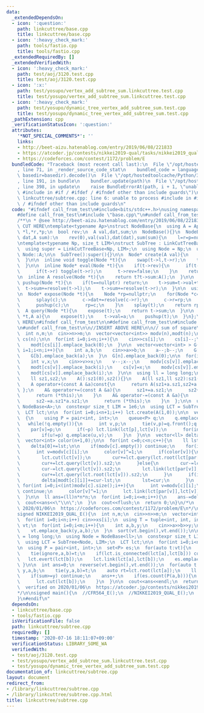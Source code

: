 ```yaml
---
data:
  _extendedDependsOn:
  - icon: ':question:'
    path: linkcuttree/base.cpp
    title: linkcuttree/base.cpp
  - icon: ':heavy_check_mark:'
    path: tools/fastio.cpp
    title: tools/fastio.cpp
  _extendedRequiredBy: []
  _extendedVerifiedWith:
  - icon: ':heavy_check_mark:'
    path: test/aoj/3120.test.cpp
    title: test/aoj/3120.test.cpp
  - icon: ':x:'
    path: test/yosupo/vertex_add_subtree_sum.linkcuttree.test.cpp
    title: test/yosupo/vertex_add_subtree_sum.linkcuttree.test.cpp
  - icon: ':heavy_check_mark:'
    path: test/yosupo/dynamic_tree_vertex_add_subtree_sum.test.cpp
    title: test/yosupo/dynamic_tree_vertex_add_subtree_sum.test.cpp
  _pathExtension: cpp
  _verificationStatusIcon: ':question:'
  attributes:
    '*NOT_SPECIAL_COMMENTS*': ''
    links:
    - http://beet-aizu.hatenablog.com/entry/2019/06/08/221833
    - https://atcoder.jp/contests/nikkei2019-qual/tasks/nikkei2019_qual_e
    - https://codeforces.com/contest/1172/problem/E
  bundledCode: "Traceback (most recent call last):\n  File \"/opt/hostedtoolcache/Python/3.8.5/x64/lib/python3.8/site-packages/onlinejudge_verify/documentation/build.py\"\
    , line 71, in _render_source_code_stat\n    bundled_code = language.bundle(stat.path,\
    \ basedir=basedir).decode()\n  File \"/opt/hostedtoolcache/Python/3.8.5/x64/lib/python3.8/site-packages/onlinejudge_verify/languages/cplusplus.py\"\
    , line 191, in bundle\n    bundler.update(path)\n  File \"/opt/hostedtoolcache/Python/3.8.5/x64/lib/python3.8/site-packages/onlinejudge_verify/languages/cplusplus_bundle.py\"\
    , line 398, in update\n    raise BundleErrorAt(path, i + 1, \"unable to process\
    \ #include in #if / #ifdef / #ifndef other than include guards\")\nonlinejudge_verify.languages.cplusplus_bundle.BundleErrorAt:\
    \ linkcuttree/subtree.cpp: line 6: unable to process #include in #if / #ifdef\
    \ / #ifndef other than include guards\n"
  code: "#ifndef call_from_test\n#include<bits/stdc++.h>\nusing namespace std;\n\n\
    #define call_from_test\n#include \"base.cpp\"\n#undef call_from_test\n\n#endif\n\
    /**\n * @see http://beet-aizu.hatenablog.com/entry/2019/06/08/221833\n */\n//BEGIN\
    \ CUT HERE\ntemplate<typename Ap>\nstruct NodeBase{\n  using A = Ap;\n  NodeBase\
    \ *l,*r,*p;\n  bool rev;\n  A val,dat,sum;\n  NodeBase(){}\n  NodeBase(A val,A\
    \ dat,A sum):\n    rev(0),val(val),dat(dat),sum(sum){\n    l=r=p=nullptr;}\n};\n\
    \ntemplate<typename Np, size_t LIM>\nstruct SubTree : LinkCutTreeBase<Np, LIM>{\n\
    \  using super = LinkCutTreeBase<Np, LIM>;\n  using Node = Np;\n  using A = typename\
    \ Node::A;\n\n  SubTree():super(){}\n\n  Node* create(A val){\n    return super::create(Node(val,A(),val));\n\
    \  }\n\n  inline void toggle(Node *t){\n    swap(t->l,t->r);\n    t->rev^=1;\n\
    \  }\n\n  inline Node* eval(Node *t){\n    if(t->rev){\n      if(t->l) toggle(t->l);\n\
    \      if(t->r) toggle(t->r);\n      t->rev=false;\n    }\n    return t;\n  }\n\
    \n  inline A resolve(Node *t){\n    return t?t->sum:A();\n  }\n\n  inline void\
    \ pushup(Node *t){\n    if(t==nullptr) return;\n    t->sum=t->val+t->dat;\n  \
    \  t->sum+=resolve(t->l);\n    t->sum+=resolve(t->r);\n  }\n\n  using super::splay;\n\
    \n  Node* expose(Node *t){\n    Node *rp=nullptr;\n    for(Node *c=t;c;c=c->p){\n\
    \      splay(c);\n      c->dat+=resolve(c->r);\n      c->r=rp;\n      c->dat-=resolve(c->r);\n\
    \      pushup(c);\n      rp=c;\n    }\n    splay(t);\n    return rp;\n  }\n\n\
    \  A query(Node *t){\n    expose(t);\n    return t->sum;\n  }\n\n  void set_val(Node\
    \ *t,A a){\n    expose(t);\n    t->val=a;\n    pushup(t);\n  }\n};\n//END CUT\
    \ HERE\n#ifndef call_from_test\n\n#define call_from_test\n#include \"../tools/fastio.cpp\"\
    \n#undef call_from_test\n\n//INSERT ABOVE HERE\n\n// sum of square\nsigned CFR564_E(){\n\
    \  int n,m;\n  cin>>n>>m;\n  vector<vector<int>> modv(n),modt(n);\n  vector<int>\
    \ cs(n);\n\n  for(int i=0;i<n;i++){\n    cin>>cs[i];\n    cs[i]--;\n    modv[cs[i]].emplace_back(i);\n\
    \    modt[cs[i]].emplace_back(0);\n  }\n\n  vector<vector<int> > G(n+1);\n  for(int\
    \ i=1;i<n;i++){\n    int a,b;\n    cin>>a>>b;\n    a--;b--;\n    G[a].emplace_back(b);\n\
    \    G[b].emplace_back(a);\n  }\n  G[n].emplace_back(0);\n\n  for(int i=1;i<=m;i++){\n\
    \    int v,x;\n    cin>>v>>x;\n    v--;x--;\n    modv[cs[v]].emplace_back(v);\n\
    \    modt[cs[v]].emplace_back(i);\n    cs[v]=x;\n    modv[cs[v]].emplace_back(v);\n\
    \    modt[cs[v]].emplace_back(i);\n  }\n\n  using ll = long long;\n  struct A{\n\
    \    ll sz1,sz2;\n    A():sz1(0),sz2(){}\n    A(ll sz1,ll sz2):sz1(sz1),sz2(sz2){}\n\
    \    A operator+(const A &a)const{\n      return A(sz1+a.sz1,sz2+a.sz2);\n   \
    \ };\n    A& operator+=(const A &a){\n      sz1+=a.sz1;\n      sz2+=a.sz1*a.sz1;\n\
    \      return (*this);\n    }\n    A& operator-=(const A &a){\n      sz1-=a.sz1;\n\
    \      sz2-=a.sz1*a.sz1;\n      return (*this);\n    }\n  };\n\n  using Node =\
    \ NodeBase<A>;\n  constexpr size_t LIM = 1e6;\n  using LCT = SubTree<Node, LIM>;\n\
    \  LCT lct;\n\n  for(int i=0;i<n+1;i++) lct.create(A(1,0));\n\n  vector<int> par(n+1,0);\n\
    \  {\n    using P = pair<int, int>;\n    queue<P> q;\n    q.emplace(n,-1);\n \
    \   while(!q.empty()){\n      int v,p;\n      tie(v,p)=q.front();q.pop();\n  \
    \    par[v]=p;\n      if(~p) lct.link(lct[p],lct[v]);\n      for(int u:G[v])\n\
    \        if(u!=p) q.emplace(u,v);\n    }\n  }\n\n  vector<ll> delta(m+1,0);\n\
    \  vector<int> color(n+1,0);\n\n  for(int c=0;c<n;c++){\n    ll lst=(ll)n*n,cur=(ll)n*n;\n\
    \    delta[0]+=lst;\n\n    if(modv[c].empty()) continue;\n    for(int i=0;i<(int)modv[c].size();i++){\n\
    \      int v=modv[c][i];\n      color[v]^=1;\n      if(color[v]){\n        cur-=lct.query(lct.root(lct[v])).sz2;\n\
    \        lct.cut(lct[v]);\n        cur+=lct.query(lct.root(lct[par[v]])).sz2;\n\
    \        cur+=lct.query(lct[v]).sz2;\n      }else{\n        cur-=lct.query(lct.root(lct[par[v]])).sz2;\n\
    \        cur-=lct.query(lct[v]).sz2;\n        lct.link(lct[par[v]],lct[v]);\n\
    \        cur+=lct.query(lct.root(lct[v])).sz2;\n      }\n      if(i+1==(int)modv[c].size()||modt[c][i]!=modt[c][i+1]){\n\
    \        delta[modt[c][i]]+=cur-lst;\n        lst=cur;\n      }\n    }\n\n   \
    \ for(int i=0;i<(int)modv[c].size();i++){\n      int v=modv[c][i];\n      if(!color[v])\
    \ continue;\n      color[v]^=1;\n      lct.link(lct[par[v]],lct[v]);\n    }\n\
    \  }\n\n  ll ans=(ll)n*n*n;\n  for(int i=0;i<=m;i++){\n    ans-=delta[i];\n  \
    \  cout<<ans<<\"\\n\";\n  }\n  cout<<flush;\n  return 0;\n}\n/*\n  verified on\
    \ 2020/01/06\n  https://codeforces.com/contest/1172/problem/E\n*/\n\n// test root\n\
    signed NIKKEI2019_QUAL_E(){\n  int n,m;\n  cin>>n>>m;\n  vector<int> xs(n);\n\
    \  for(int i=0;i<n;i++) cin>>xs[i];\n  using T = tuple<int, int, int>;\n  vector<T>\
    \ vt;\n  for(int i=0;i<m;i++){\n    int a,b,y;\n    cin>>a>>b>>y;\n    a--;b--;\n\
    \    vt.emplace_back(y,a,b);\n  }\n  sort(vt.begin(),vt.end());\n\n  using ll\
    \ = long long;\n  using Node = NodeBase<ll>;\n  constexpr size_t LIM = 1e6;\n\
    \  using LCT = SubTree<Node, LIM>;\n  LCT lct;\n\n  for(int i=0;i<n;i++) lct.create(xs[i]);\n\
    \n  using P = pair<int, int>;\n  set<P> es;\n  for(auto t:vt){\n    int a,b;\n\
    \    tie(ignore,a,b)=t;\n    if(lct.is_connected(lct[a],lct[b])) continue;\n \
    \   lct.evert(lct[b]);\n    lct.link(lct[a],lct[b]);\n    es.emplace(a,b);\n \
    \ }\n\n  int ans=0;\n  reverse(vt.begin(),vt.end());\n  for(auto t:vt){\n    int\
    \ y,a,b;\n    tie(y,a,b)=t;\n    auto rt=lct.root(lct[a]);\n    ll sum=lct.query(rt);\n\
    \    if(sum>=y) continue;\n    ans++;\n    if(es.count(P(a,b))){\n      lct.evert(lct[a]);\n\
    \      lct.cut(lct[b]);\n    }\n  }\n\n  cout<<ans<<endl;\n  return 0;\n}\n/*\n\
    \  verified on 2020/01/06\n  https://atcoder.jp/contests/nikkei2019-qual/tasks/nikkei2019_qual_e\n\
    */\n\nsigned main(){\n  //CFR564_E();\n  //NIKKEI2019_QUAL_E();\n  return 0;\n\
    }\n#endif\n"
  dependsOn:
  - linkcuttree/base.cpp
  - tools/fastio.cpp
  isVerificationFile: false
  path: linkcuttree/subtree.cpp
  requiredBy: []
  timestamp: '2020-07-16 18:11:07+09:00'
  verificationStatus: LIBRARY_SOME_WA
  verifiedWith:
  - test/aoj/3120.test.cpp
  - test/yosupo/vertex_add_subtree_sum.linkcuttree.test.cpp
  - test/yosupo/dynamic_tree_vertex_add_subtree_sum.test.cpp
documentation_of: linkcuttree/subtree.cpp
layout: document
redirect_from:
- /library/linkcuttree/subtree.cpp
- /library/linkcuttree/subtree.cpp.html
title: linkcuttree/subtree.cpp
---
```

